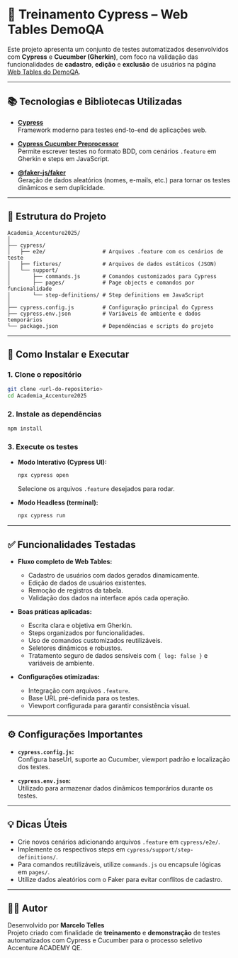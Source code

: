 # 🧪 Treinamento Cypress – Web Tables DemoQA

Este projeto apresenta um conjunto de testes automatizados desenvolvidos com **Cypress** e **Cucumber (Gherkin)**, com foco na validação das funcionalidades de **cadastro**, **edição** e **exclusão** de usuários na página [Web Tables do DemoQA](https://demoqa.com/webtables).

---

## 📚 Tecnologias e Bibliotecas Utilizadas

- [**Cypress**](https://www.cypress.io/)  
  Framework moderno para testes end-to-end de aplicações web.

- [**Cypress Cucumber Preprocessor**](https://github.com/badeball/cypress-cucumber-preprocessor)  
  Permite escrever testes no formato BDD, com cenários `.feature` em Gherkin e steps em JavaScript.

- [**@faker-js/faker**](https://github.com/faker-js/faker)  
  Geração de dados aleatórios (nomes, e-mails, etc.) para tornar os testes dinâmicos e sem duplicidade.

---

## 📂 Estrutura do Projeto

```
Academia_Accenture2025/
│
├── cypress/
│   ├── e2e/                  # Arquivos .feature com os cenários de teste
│   ├── fixtures/             # Arquivos de dados estáticos (JSON)
│   └── support/
│       ├── commands.js       # Comandos customizados para Cypress
│       ├── pages/            # Page objects e comandos por funcionalidade
│       └── step-definitions/ # Step definitions em JavaScript
│
├── cypress.config.js         # Configuração principal do Cypress
├── cypress.env.json          # Variáveis de ambiente e dados temporários
└── package.json              # Dependências e scripts do projeto
```

---

## 🚀 Como Instalar e Executar

### 1. Clone o repositório
```bash
git clone <url-do-repositorio>
cd Academia_Accenture2025
```

### 2. Instale as dependências
```bash
npm install
```

### 3. Execute os testes

- **Modo Interativo (Cypress UI):**
  ```bash
  npx cypress open
  ```
  Selecione os arquivos `.feature` desejados para rodar.

- **Modo Headless (terminal):**
  ```bash
  npx cypress run
  ```

---

## ✅ Funcionalidades Testadas

- **Fluxo completo de Web Tables:**
  - Cadastro de usuários com dados gerados dinamicamente.
  - Edição de dados de usuários existentes.
  - Remoção de registros da tabela.
  - Validação dos dados na interface após cada operação.

- **Boas práticas aplicadas:**
  - Escrita clara e objetiva em Gherkin.
  - Steps organizados por funcionalidades.
  - Uso de comandos customizados reutilizáveis.
  - Seletores dinâmicos e robustos.
  - Tratamento seguro de dados sensíveis com `{ log: false }` e variáveis de ambiente.

- **Configurações otimizadas:**
  - Integração com arquivos `.feature`.
  - Base URL pré-definida para os testes.
  - Viewport configurada para garantir consistência visual.

---

## ⚙️ Configurações Importantes

- **`cypress.config.js`:**  
  Configura baseUrl, suporte ao Cucumber, viewport padrão e localização dos testes.

- **`cypress.env.json`:**  
  Utilizado para armazenar dados dinâmicos temporários durante os testes.

---

## 💡 Dicas Úteis

- Crie novos cenários adicionando arquivos `.feature` em `cypress/e2e/`.
- Implemente os respectivos steps em `cypress/support/step-definitions/`.
- Para comandos reutilizáveis, utilize `commands.js` ou encapsule lógicas em `pages/`.
- Utilize dados aleatórios com o Faker para evitar conflitos de cadastro.

---

## 👨‍💻 Autor

Desenvolvido por **Marcelo Telles**  
Projeto criado com finalidade de **treinamento** e **demonstração** de testes automatizados com Cypress e Cucumber para o processo seletivo Accenture ACADEMY QE.
